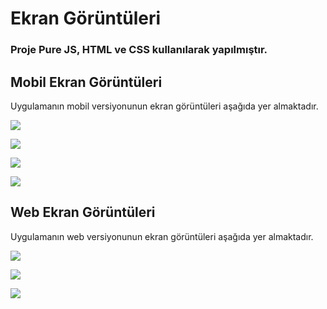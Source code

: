 # Ekran Görüntüleri

### Proje Pure JS, HTML ve CSS kullanılarak yapılmıştır.

## Mobil Ekran Görüntüleri
Uygulamanın mobil versiyonunun ekran görüntüleri aşağıda yer almaktadır.

![](assets/screenshots/mobile/1.png)

![](assets/screenshots/mobile/2.png)

![](assets/screenshots/mobile/3.png)

![](assets/screenshots/mobile/4.png)

## Web Ekran Görüntüleri
Uygulamanın web versiyonunun ekran görüntüleri aşağıda yer almaktadır.

![](assets/screenshots/web/1.png)

![](assets/screenshots/web/2.png)

![](assets/screenshots/web/3.png)
